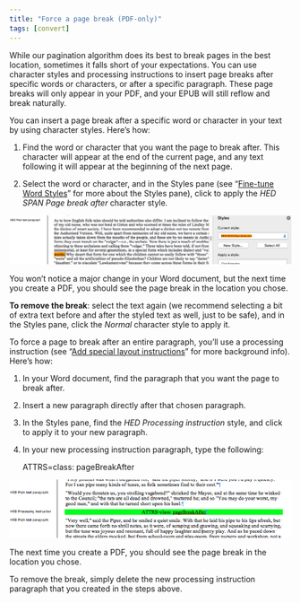 ```yaml
---
title: "Force a page break (PDF-only)"
tags: [convert]
---
```

 
<html><body><section data-type="chapter" class="hsecchapter" data-hederis-type="hsecchapter" id="force-page-break" data-pi-attrs="id: force-page-break; data-tags: convert;" role="doc-chapter" data-tags="convert" data-author-name=" " data-book-title=" " title="Force a page break (PDF-only)"><p class="hblkp" data-hederis-type="hblkp" id="p9ZJBvIcy">While our pagination algorithm does its best to break pages in the best location, sometimes it falls short of your expectations. You can use character styles and processing instructions to insert page breaks after specific words or characters, or after a specific paragraph. These page breaks will only appear in your PDF, and your EPUB will still reflow and break naturally.</p><section class="hwprsubsection" data-hederis-type="hwprsubsection" id="pcU6K7UUf" data-type="subsection" title="Subsection 1"><p class="hblkp" data-hederis-type="hblkp" id="pSLJOHz2n">You can insert a page break after a specific word or character in your text by using character styles. Here&#8217;s how:</p><ol class="hwprnumlist" data-hederis-type="hwprnumlist" id="pSEkPh2zN"><li class="hblkoli" data-hederis-type="hblkoli" id="licMBgTQ6s"><p class="hblkoli" data-hederis-type="hblklip" id="p1y2SNtbt">Find the word or character that you want the page to break after. This character will appear at the end of the current page, and any text following it will appear at the beginning of the next page.</p></li><li class="hblkoli" data-hederis-type="hblkoli" id="liVxiYNOlI"><p class="hblkoli" data-hederis-type="hblklip" id="pTVpI6E7d">Select the word or character, and in the Styles pane (see &#8220;<a href="{% link _docs/fine-tune-styles.md %}" class="hspana" data-hederis-type="hspana" id="pdAFZ41X9">Fine-tune Word Styles</a>&#8221; for more about the Styles pane), click to apply the <em data-hederis-type="hspanem" id="pSp5z9wX2">HED SPAN <em class="hspanem" data-hederis-type="hspanem" id="pyseZBcPd">Page break after </em></em>character style<em class="hspanem" data-hederis-type="hspanem" id="pbkpfEVme">.</em></p></li></ol><img data-hederis-type="hblkimg" class="hblkimg" id="pmMqRgXae" src="/images/forcecharbr.png" data-img-src="/images/forcecharbr.png"/><p class="hblkp" data-hederis-type="hblkp" id="pEAHHdMnp">You won&#8217;t notice a major change in your Word document, but the next time you create a PDF, you should see the page break in the location you chose.</p><p class="hblkp" data-hederis-type="hblkp" id="psIdHDj3U"><strong data-hederis-type="hspanstrong" id="p2s3KV3Ig">To remove the break</strong>: select the text again (we recommend selecting a bit of extra text before and after the styled text as well, just to be safe), and in the Styles pane, click the <em class="hspanem" data-hederis-type="hspanem" id="pM8pqZezu">Normal</em> character style to apply it.</p></section><section class="hwprsubsection" data-hederis-type="hwprsubsection" id="phFg9uPui" data-type="subsection" title="Subsection 2"><p class="hblkp" data-hederis-type="hblkp" id="pV6Qd4cKT">To force a page to break after an entire paragraph, you&#8217;ll use a processing instruction (see &#8220;<a href="{% link _docs/custom-design.md %}" class="hspana" data-hederis-type="hspana" id="plBYfAHnc">Add special layout instructions</a>&#8221; for more background info). Here&#8217;s how:</p><ol class="hwprnumlist" data-hederis-type="hwprnumlist" id="pW50XziXX"><li class="hblkoli" data-hederis-type="hblkoli" id="liet8okqgW"><p class="hblkoli" data-hederis-type="hblklip" id="p4OLVPQGn">In your Word document, find the paragraph that you want the page to break after.</p></li><li class="hblkoli" data-hederis-type="hblkoli" id="liFsdtueMa"><p class="hblkoli" data-hederis-type="hblklip" id="pBTlR2uAU">Insert a new paragraph directly after that chosen paragraph.</p></li><li class="hblkoli" data-hederis-type="hblkoli" id="liJtKDx3Vh"><p class="hblkoli" data-hederis-type="hblklip" id="pG2kSq2MF">In the Styles pane, find the <em class="hspanem" data-hederis-type="hspanem" id="pgdgUnYUo">HED Processing instruction</em> style, and click to apply it to your new paragraph.</p></li><li class="hblkoli" data-hederis-type="hblkoli" id="liC3Nf5mM9"><p class="hblkoli" data-hederis-type="hblklip" id="pRWKufDGG">In your new processing instruction paragraph, type the following:</p><div class="hwprliteral" data-hederis-type="hwprliteral" id="pE7ZN6eyq" data-type="programlisting" role="doc-example"><p class="hblkp" data-hederis-type="hblkp" id="pnAHtDpU7">ATTRS=class: pageBreakAfter</p></div></li></ol><img data-hederis-type="hblkimg" class="hblkimg" id="pZhXzEGBF" src="/images/forcebr.png" data-img-src="/images/forcebr.png"/><p class="hblkp" data-hederis-type="hblkp" id="pveadEyLM">The next time you create a PDF, you should see the page break in the location you chose.</p><p class="hblkp" data-hederis-type="hblkp" id="p0gCei9WX">To remove the break, simply delete the new processing instruction paragraph that you created in the steps above.</p></section></section></body></html>
